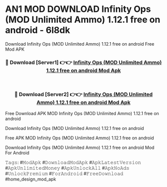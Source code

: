 # AN1 MOD DOWNLOAD Infinity Ops (MOD Unlimited Ammo) 1.12.1 free on android - 6l8dk
Download Infinity Ops (MOD Unlimited Ammo) 1.12.1 free on android Free Mod APK

<div align="center">
<h3>🔴 Download [Server1] 👉👉 <a href="https://apk-comot.site?title=Infinity_Ops_(MOD_Unlimited_Ammo)_1.12.1_free_on_android">Infinity Ops (MOD Unlimited Ammo) 1.12.1 free on android Mod Apk</a></h3><br>

<h3>🔴 Download [Server2] 👉👉 <a href="https://apk-comot.site?title=Infinity_Ops_(MOD_Unlimited_Ammo)_1.12.1_free_on_android">Infinity Ops (MOD Unlimited Ammo) 1.12.1 free on android Mod Apk</a></h3>
</div>


Free Download APK MOD Infinity Ops (MOD Unlimited Ammo) 1.12.1 free on android

Download Infinity Ops (MOD Unlimited Ammo) 1.12.1 free on android 

Free APK MOD Infinity Ops (MOD Unlimited Ammo) 1.12.1 free on android 

Download Infinity Ops (MOD Unlimited Ammo) 1.12.1 free on android Mod For Android

𝚃𝚊𝚐𝚜: #𝙼𝚘𝚍𝙰𝚙𝚔 #𝙳𝚘𝚠𝚗𝚕𝚘𝚊𝚍𝙼𝚘𝚍𝙰𝚙𝚔 #𝙰𝚙𝚔𝙻𝚊𝚝𝚎𝚜𝚝𝚅𝚎𝚛𝚜𝚒𝚘𝚗 #𝙰𝚙𝚔𝚄𝚗𝚕𝚒𝚖𝚒𝚝𝚎𝚍𝙼𝚘𝚗𝚎𝚢 #𝙰𝚙𝚔𝚄𝚗𝚕𝚘𝚌𝚔𝙰𝚕𝚕 #𝙰𝚙𝚔𝙽𝚘𝙰𝚍𝚜 #𝚄𝚗𝚕𝚘𝚌𝚔𝙿𝚛𝚎𝚖𝚒𝚞𝚖 #𝙵𝚘𝚛𝙰𝚗𝚍𝚛𝚘𝚒𝚍 #𝙵𝚛𝚎𝚎𝙳𝚘𝚠𝚗𝚕𝚘𝚊𝚍 #home_design_mod_apk